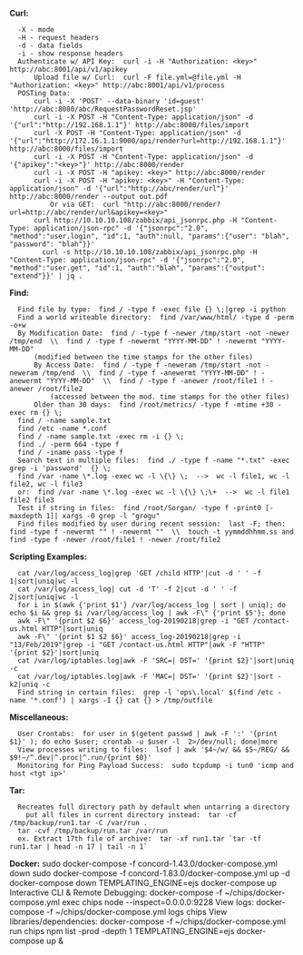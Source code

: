 
 **Curl:**
 
      -X - mode
      -H - request headers
      -d - data fields
      -i - show response headers
      Authenticate w/ API Key:  curl -i -H "Authorization: <key>" http://abc:8001/api/v1/apikey
          Upload file w/ Curl:  curl -F file.yml=@file.yml -H "Authorization: <key>" http://abc:8001/api/v1/process
      POSTing Data:
          curl -i -X 'POST' --data-binary 'id=guest' 'http://abc:8080/abc/RequestPasswordReset.jsp'
          curl -i -X POST -H "Content-Type: application/json" -d '{"url":"http://192.168.1.1"}' http://abc:8000/files/import
          curl -X POST -H "Content-Type: application/json" -d '{"url":"http://172.16.1.1:9000/api/render?url=http://192.168.1.1"}' http://abc:8000/files/import
          curl -i -X POST -H "Content-Type: application/json" -d '{"apikey":"<key>"}' http://abc:8000/render
          curl -i -X POST -H "apikey: <key>" http://abc:8000/render
          curl -i -X POST -H "apikey: <key>" -H "Content-Type: application/json" -d '{"url":"http://abc/render/url"}' http://abc:8000/render --output out.pdf
              Or via GET:  curl "http://abc:8000/render?url=http://abc/render/url&apikey=<key>"
          curl http://10.10.10.108/zabbix/api_jsonrpc.php -H "Content-Type: application/json-rpc" -d '{"jsonrpc":"2.0", "method":"user.login", "id":1, "auth":null, "params":{"user": "blah", "password": "blah"}}'
            curl -s http://10.10.10.108/zabbix/api_jsonrpc.php -H "Content-Type: application/json-rpc" -d '{"jsonrpc":"2.0", "method":"user.get", "id":1, "auth":"blah", "params":{"output": "extend"}}' | jq .
   
**Find:**

      Find file by type:  find / -type f -exec file {} \;|grep -i python
      Find a world writeable directory:  find /var/www/html/ -type d -perm -o+w
      By Modification Date:  find / -type f -newer /tmp/start -not -newer /tmp/end  \\  find / -type f -newermt "YYYY-MM-DD" ! -newermt "YYYY-MM-DD"
          (modified between the time stamps for the other files)
          By Access Date:  find / -type f -neweram /tmp/start -not -neweram /tmp/end  \\  find / -type f -anewermt "YYYY-MM-DD" ! -anewermt "YYYY-MM-DD"  \\  find / -type f -anewer /root/file1 ! -anewer /root/file2
              (accessed between the mod. time stamps for the other files)
          Older than 30 days:  find /root/metrics/ -type f -mtime +30 -exec rm {} \;
      find / -name sample.txt
      find /etc -name *.conf
      find / -name sample.txt -exec rm -i {} \;
      find ./ -perm 664 -type f
      find / -iname pass -type f
      Search text in multiple files:  find ./ -type f -name "*.txt" -exec grep -i 'password'  {} \;
      find /var -name \*.log -exec wc -l \{\} \;  -->  wc -l file1, wc -l file2, wc -l file3
      or:  find /var -name \*.log -exec wc -l \{\} \;\+  -->  wc -l file1 file2 file3
      Test if string in files:  find /root/Sorgan/ -type f -print0 [-maxdepth 1]| xargs -0 grep -l "grogu"
      Find files modified by user during recent session:  last -F; then: find -type f -newermt "" ! -newermt ""  \\  touch -t yymmddhhmm.ss and find -type f -newer /root/file1 ! -newer /root/file2

**Scripting Examples:**

      cat /var/log/access_log|grep 'GET /child HTTP'|cut -d ' ' -f 1|sort|uniq|wc -l
      cat /var/log/access_log| cut -d 'T' -f 2|cut -d ' ' -f 2|sort|uniq|wc -l
      for i in $(awk {'print $1'} /var/log/access_log | sort | uniq); do echo $i && grep $i /var/log/access_log | awk -F\" {'print $5'}; done
      awk -F\" '{print $2 $6}' access_log-20190218|grep -i "GET /contact-us.html HTTP"|sort|uniq
      awk -F\" '{print $1 $2 $6}' access_log-20190218|grep -i "13/Feb/2019"|grep -i "GET /contact-us.html HTTP"|awk -F "HTTP" '{print $2}'|sort|uniq
      cat /var/log/iptables.log|awk -F 'SRC=| DST=' '{print $2}'|sort|uniq -c
      cat /var/log/iptables.log|awk -F 'MAC=| DST=' '{print $2}'|sort -k2|uniq -c
      Find string in certain files:  grep -l 'ops\.local' $(find /etc -name '*.conf') | xargs -I {} cat {} > /tmp/outfile

**Miscellaneous:**

      User Crontabs:  for user in $(getent passwd | awk -F ':' '{print $1}' ); do echo $user; crontab -u $user -l  2>/dev/null; done|more
      View processes writing to files:  lsof | awk '$4~/w/ && $5~/REG/ && $9!~/^.dev|^.proc|^.run/{print $0}'
      Monitoring for Ping Payload Success:  sudo tcpdump -i tun0 'icmp and host <tgt ip>'  

**Tar:**

      Recreates full directory path by default when untarring a directory
        put all files in current directory instead:  tar -cf /tmp/backup/run1.tar -C /var/run .
      tar -cvf /tmp/backup/run.tar /var/run
      ex. Extract 17th file of archive:  tar -xf run1.tar `tar -tf run1.tar | head -n 17 | tail -n 1`
     
**Docker:**
    sudo docker-compose -f concord-1.43.0/docker-compose.yml down
    sudo docker-compose -f concord-1.83.0/docker-compose.yml up -d
    docker-compose down
    TEMPLATING_ENGINE=ejs docker-compose up
    Interactive CLI & Remote Debugging:  docker-compose -f ~/chips/docker-compose.yml exec chips node --inspect=0.0.0.0:9228
    View logs:  docker-compose -f ~/chips/docker-compose.yml logs chips
    View libraries/dependencies:  docker-compose -f ~/chips/docker-compose.yml run chips npm list -prod -depth 1
    TEMPLATING_ENGINE=ejs docker-compose up &     
